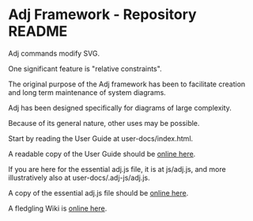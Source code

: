 # Adj Framework - Repository README

Adj commands modify SVG.

One significant feature is "relative constraints".

The original purpose of the Adj framework has been to facilitate
creation and long term maintenance of system diagrams.

Adj has been designed specifically for diagrams of large complexity.

Because of its general nature, other uses may be possible.

Start by reading the User Guide at user-docs/index.html.

A readable copy of the User Guide should be
[online here](http://srguiwiz.github.com/adj-js/user-docs/).

If you are here for the essential adj.js file, it is at js/adj.js,
and more illustratively also at user-docs/.adj-js/adj.js.

A copy of the essential adj.js file should be
[online here](http://srguiwiz.github.com/adj-js/js/adj.js).

A fledgling Wiki is [online here](https://github.com/srguiwiz/adj-js/wiki).
